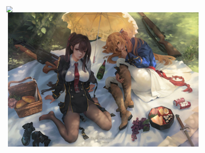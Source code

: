 <img align="left" src="https://github-readme-stats.vercel.app/api?username=dimsky&show_icons=true&icon_color=64958f&text_color=718096&bg_color=ffffff&hide_title=true" width="350"/>
<img align="right" src="https://github.com/dimsky/dimsky/blob/master/image1.jpeg" width="500"/>

